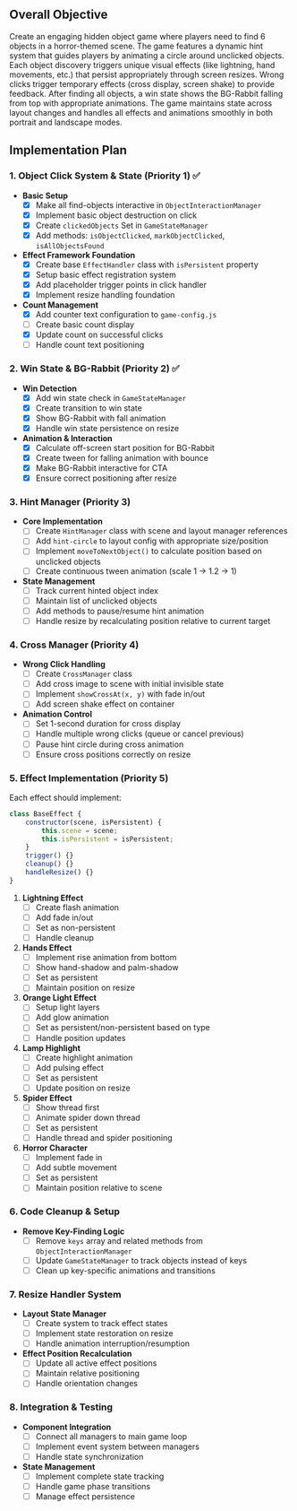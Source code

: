 ## Overall Objective
Create an engaging hidden object game where players need to find 6 objects in a horror-themed scene. The game features a dynamic hint system that guides players by animating a circle around unclicked objects. Each object discovery triggers unique visual effects (like lightning, hand movements, etc.) that persist appropriately through screen resizes. Wrong clicks trigger temporary effects (cross display, screen shake) to provide feedback. After finding all objects, a win state shows the BG-Rabbit falling from top with appropriate animations. The game maintains state across layout changes and handles all effects and animations smoothly in both portrait and landscape modes.

## Implementation Plan

### 1. Object Click System & State (Priority 1) ✅
- **Basic Setup**
  - [x] Make all find-objects interactive in `ObjectInteractionManager`
  - [x] Implement basic object destruction on click
  - [x] Create `clickedObjects` Set in `GameStateManager`
  - [x] Add methods: `isObjectClicked`, `markObjectClicked`, `isAllObjectsFound`

- **Effect Framework Foundation**
  - [x] Create base `EffectHandler` class with `isPersistent` property
  - [x] Setup basic effect registration system
  - [x] Add placeholder trigger points in click handler
  - [x] Implement resize handling foundation

- **Count Management**
  - [x] Add counter text configuration to `game-config.js`
  - [ ] Create basic count display
  - [x] Update count on successful clicks
  - [ ] Handle count text positioning

### 2. Win State & BG-Rabbit (Priority 2) ✅
- **Win Detection**
  - [x] Add win state check in `GameStateManager`
  - [x] Create transition to win state
  - [x] Show BG-Rabbit with fall animation
  - [x] Handle win state persistence on resize

- **Animation & Interaction**
  - [x] Calculate off-screen start position for BG-Rabbit
  - [x] Create tween for falling animation with bounce
  - [x] Make BG-Rabbit interactive for CTA
  - [x] Ensure correct positioning after resize

### 3. Hint Manager (Priority 3)
- **Core Implementation**
  - [ ] Create `HintManager` class with scene and layout manager references
  - [ ] Add `hint-circle` to layout config with appropriate size/position
  - [ ] Implement `moveToNextObject()` to calculate position based on unclicked objects
  - [ ] Create continuous tween animation (scale 1 -> 1.2 -> 1)

- **State Management**
  - [ ] Track current hinted object index
  - [ ] Maintain list of unclicked objects
  - [ ] Add methods to pause/resume hint animation
  - [ ] Handle resize by recalculating position relative to current target

### 4. Cross Manager (Priority 4)
- **Wrong Click Handling**
  - [ ] Create `CrossManager` class
  - [ ] Add cross image to scene with initial invisible state
  - [ ] Implement `showCrossAt(x, y)` with fade in/out
  - [ ] Add screen shake effect on container

- **Animation Control**
  - [ ] Set 1-second duration for cross display
  - [ ] Handle multiple wrong clicks (queue or cancel previous)
  - [ ] Pause hint circle during cross animation
  - [ ] Ensure cross positions correctly on resize

### 5. Effect Implementation (Priority 5)
Each effect should implement:
```javascript
class BaseEffect {
    constructor(scene, isPersistent) {
        this.scene = scene;
        this.isPersistent = isPersistent;
    }
    trigger() {}
    cleanup() {}
    handleResize() {}
}
```

1. **Lightning Effect**
   - [ ] Create flash animation
   - [ ] Add fade in/out
   - [ ] Set as non-persistent
   - [ ] Handle cleanup

2. **Hands Effect**
   - [ ] Implement rise animation from bottom
   - [ ] Show hand-shadow and palm-shadow
   - [ ] Set as persistent
   - [ ] Maintain position on resize

3. **Orange Light Effect**
   - [ ] Setup light layers
   - [ ] Add glow animation
   - [ ] Set as persistent/non-persistent based on type
   - [ ] Handle position updates

4. **Lamp Highlight**
   - [ ] Create highlight animation
   - [ ] Add pulsing effect
   - [ ] Set as persistent
   - [ ] Update position on resize

5. **Spider Effect**
   - [ ] Show thread first
   - [ ] Animate spider down thread
   - [ ] Set as persistent
   - [ ] Handle thread and spider positioning

6. **Horror Character**
   - [ ] Implement fade in
   - [ ] Add subtle movement
   - [ ] Set as persistent
   - [ ] Maintain position relative to scene

### 6. Code Cleanup & Setup
- **Remove Key-Finding Logic**
  - [ ] Remove `keys` array and related methods from `ObjectInteractionManager`
  - [ ] Update `GameStateManager` to track objects instead of keys
  - [ ] Clean up key-specific animations and transitions

### 7. Resize Handler System
- **Layout State Manager**
  - [ ] Create system to track effect states
  - [ ] Implement state restoration on resize
  - [ ] Handle animation interruption/resumption

- **Effect Position Recalculation**
  - [ ] Update all active effect positions
  - [ ] Maintain relative positioning
  - [ ] Handle orientation changes

### 8. Integration & Testing
- **Component Integration**
  - [ ] Connect all managers to main game loop
  - [ ] Implement event system between managers
  - [ ] Handle state synchronization

- **State Management**
  - [ ] Implement complete state tracking
  - [ ] Handle game phase transitions
  - [ ] Manage effect persistence
